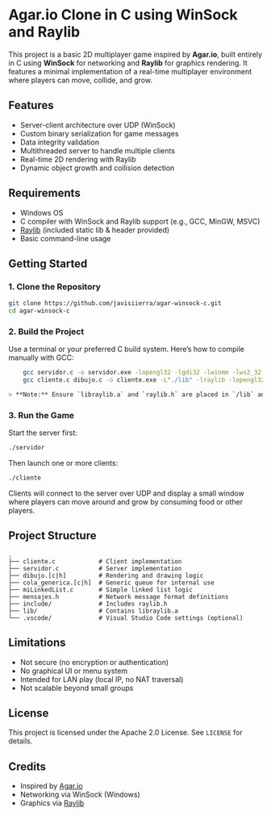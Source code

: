 # Agar.io Clone in C using WinSock and Raylib

This project is a basic 2D multiplayer game inspired by **Agar.io**, built entirely in C using **WinSock** for networking and **Raylib** for graphics rendering. It features a minimal implementation of a real-time multiplayer environment where players can move, collide, and grow.

## Features

- Server-client architecture over UDP (WinSock)
- Custom binary serialization for game messages
- Data integrity validation
- Multithreaded server to handle multiple clients
- Real-time 2D rendering with Raylib
- Dynamic object growth and collision detection

## Requirements

- Windows OS
- C compiler with WinSock and Raylib support (e.g., GCC, MinGW, MSVC)
- [Raylib](https://www.raylib.com/) (included static lib & header provided)
- Basic command-line usage

## Getting Started

### 1. Clone the Repository

```bash
git clone https://github.com/javisiierra/agar-winsock-c.git
cd agar-winsock-c
```

### 2. Build the Project

Use a terminal or your preferred C build system. Here’s how to compile manually with GCC:

```bash
   	gcc servidor.c -o servidor.exe -lopengl32 -lgdi32 -lwinmm -lws2_32 
  	gcc cliente.c dibujo.c -o cliente.exe -L"./lib" -lraylib -lopengl32 -lgdi32 -lwinmm -lws2_32 ```

> **Note:** Ensure `libraylib.a` and `raylib.h` are placed in `/lib` and `/include`, respectively.
```
### 3. Run the Game

Start the server first:

```bash
./servidor
```

Then launch one or more clients:

```bash
./cliente
```

Clients will connect to the server over UDP and display a small window where players can move around and grow by consuming food or other players.

## Project Structure

```
.
├── cliente.c            # Client implementation
├── servidor.c           # Server implementation
├── dibujo.[c|h]         # Rendering and drawing logic
├── cola_generica.[c|h]  # Generic queue for internal use
├── miLinkedList.c       # Simple linked list logic
├── mensajes.h           # Network message format definitions
├── include/             # Includes raylib.h
├── lib/                 # Contains libraylib.a
└── .vscode/             # Visual Studio Code settings (optional)
```

## Limitations

- Not secure (no encryption or authentication)
- No graphical UI or menu system
- Intended for LAN play (local IP, no NAT traversal)
- Not scalable beyond small groups

## License

This project is licensed under the Apache 2.0 License. See `LICENSE` for details.

## Credits

- Inspired by [Agar.io](https://agar.io/)
- Networking via WinSock (Windows)
- Graphics via [Raylib](https://www.raylib.com/)
